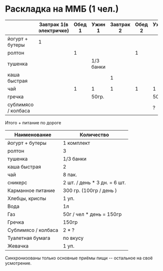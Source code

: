 Раскладка на ММБ (1 чел.)
=================

|        | Завтрак 1(в электричке) | Обед 1  | Ужин 1 | Завтрак 2 | Обед 2 | Ужин 2 | автрак 3 | Обед 3 | Ужин 3 |
| ------ | ----------------------- | ------- | ------ | --------- | ------ | ------ | -------- | ------ | ------ |
| йогурт + бутеры | 1  |
| ролтон  |       | 1  | |  | 1 |  | | 1 |  |
| тушенка |  | | 1/3 банки  | 
| каша быстрая |  | | | 1 | | | 1 |
| чай    |  | 1 | 1 | 1 | 1 | 1 | 1 | 1 | 1 |
| гречка | | | 50гр. | | | 50гр. | | | 50гр |
| сублимясо / колбаса | | | | | | ? | | | ? |

Итого + питание по дороге

|  Наименование | Количество |
| --------------| -------    |
| йогурт + бутеры | 1 комплект |
| ролтон  |   3 |
| тушенка | 1/3 банки |
| каша быстрая | 2 |
| чай | 8 пак. |
| сникерс | 2 шт. / день * 3 дн. = 6 шт. |
| Карманное питание | 300 гр. (100гр / день )|
| Хлебцы, криспы | 1 уп. |
| Вода | 1л |
| Газ | 50г / чел * день = 150гр |
| Гречка | 150гр |
| Сублимясо / колбаса | 2 * ? |
| Туалетная бумага | по вкусу |
| Жевачка | 1 уп. |

Синхронизованы только основные приёмы пищи -- остальное на своё усмотрение.
